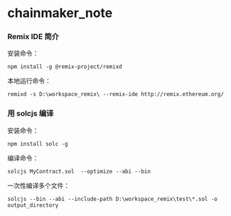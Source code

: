 # chainmaker_note

### Remix IDE 简介

安装命令：
```
npm install -g @remix-project/remixd
```

本地运行命令：
```
remixd -s D:\workspace_remix\ --remix-ide http://remix.ethereum.org/
```

### 用 solcjs 编译

安装命令：
```
npm install solc -g
```

编译命令：
```
solcjs MyContract.sol  --optimize --abi --bin
```
一次性编译多个文件：
```
solcjs --bin --abi --include-path D:\workspace_remix\test\*.sol -o output_directory
```

